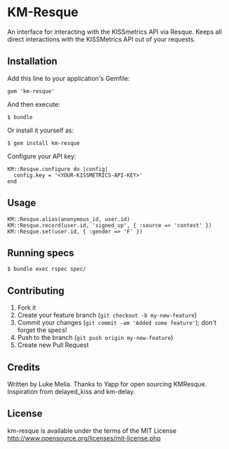 # KM-Resque

An interface for interacting with the KISSmetrics API via Resque. Keeps all direct interactions with the KISSMetrics API out of your requests.

## Installation

Add this line to your application's Gemfile:

    gem 'km-resque'

And then execute:

    $ bundle

Or install it yourself as:

    $ gem install km-resque

Configure your API key:

    KM::Resque.configure do |config|
      config.key = '<YOUR-KISSMETRICS-API-KEY>'
    end

## Usage

    KM::Resque.alias(anonymous_id, user.id)
    KM::Resque.record(user.id, 'signed_up', { :source => 'contest' })
    KM::Resque.set(user.id, { :gender => 'F' })

## Running specs

    $ bundle exec rspec spec/

## Contributing

1. Fork it
2. Create your feature branch (`git checkout -b my-new-feature`)
3. Commit your changes (`git commit -am 'Added some feature'`); don't forget the specs!
4. Push to the branch (`git push origin my-new-feature`)
5. Create new Pull Request

## Credits

Written by Luke Melia. Thanks to Yapp for open sourcing KMResque. Inspiration from delayed_kiss and km-delay.

## License

km-resque is available under the terms of the MIT License http://www.opensource.org/licenses/mit-license.php
